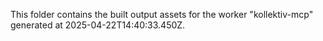This folder contains the built output assets for the worker "kollektiv-mcp" generated at 2025-04-22T14:40:33.450Z.